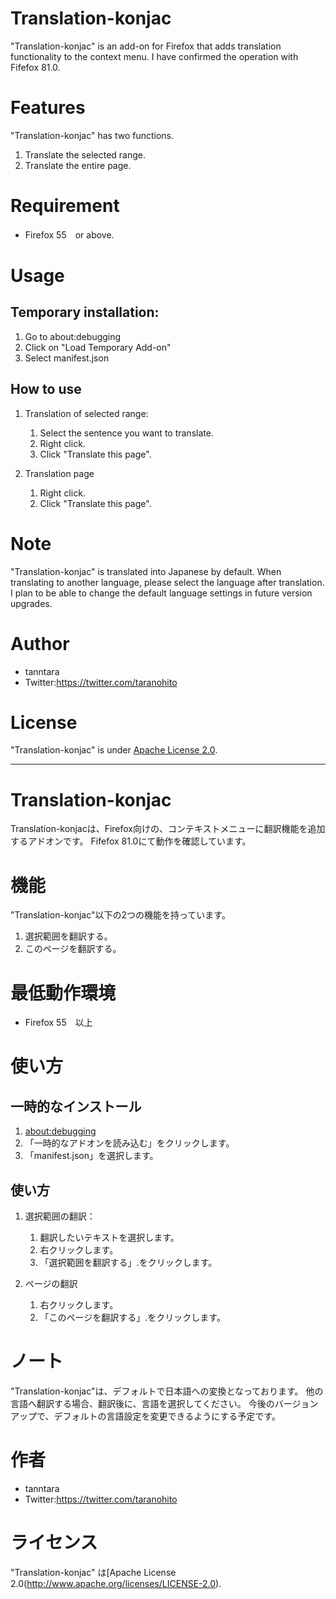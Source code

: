 # Translation-konjac

"Translation-konjac" is an add-on for Firefox that adds translation functionality to the context menu.
I have confirmed the operation with Fifefox 81.0.
 
# Features
 
"Translation-konjac" has two functions.
1. Translate the selected range.
2. Translate the entire page.
 
# Requirement
 
* Firefox 55　or above.

# Usage
 
## Temporary installation:
1. Go to about:debugging
2. Click on "Load Temporary Add-on"
3. Select manifest.json
 
## How to use
1. Translation of selected range: 
    1. Select the sentence you want to translate.
    2. Right click.
    3. Click "Translate this page".
    
2. Translation page
    1. Right click.
    2. Click "Translate this page".
 
 # Note
 
"Translation-konjac" is translated into Japanese by default.
When translating to another language, please select the language after translation.
I plan to be able to change the default language settings in future version upgrades.
 
# Author
 
* tanntara
* Twitter:https://twitter.com/taranohito
 
# License
"Translation-konjac" is under [Apache License 2.0](http://www.apache.org/licenses/LICENSE-2.0).

***

# Translation-konjac

Translation-konjacは、Firefox向けの、コンテキストメニューに翻訳機能を追加するアドオンです。
Fifefox 81.0にて動作を確認しています。
 
# 機能
 
"Translation-konjac"以下の2つの機能を持っています。
1. 選択範囲を翻訳する。
2. このページを翻訳する。
 
# 最低動作環境
 
* Firefox 55　以上

# 使い方
 
## 一時的なインストール

1. [about:debugging](about:debugging)
2. 「一時的なアドオンを読み込む」をクリックします。
3. 「manifest.json」を選択します。
 
## 使い方

1. 選択範囲の翻訳：
    1. 翻訳したいテキストを選択します。
    2. 右クリックします。
    3. 「選択範囲を翻訳する」.をクリックします。
    
2. ページの翻訳
    1. 右クリックします。
    2. 「このページを翻訳する」.をクリックします。
 
# ノート

"Translation-konjac"は、デフォルトで日本語への変換となっております。
他の言語へ翻訳する場合、翻訳後に、言語を選択してください。
今後のバージョンアップで、デフォルトの言語設定を変更できるようにする予定です。
 
# 作者
 
* tanntara
* Twitter:https://twitter.com/taranohito
 
# ライセンス
"Translation-konjac" は[Apache License 2.0(http://www.apache.org/licenses/LICENSE-2.0).